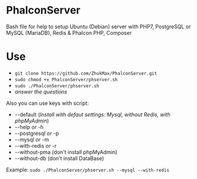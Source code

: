 # PhalconServer
Bash file for help to setup Ubuntu (Debian) server with PHP7, PostgreSQL or MySQL (MariaDB), Redis &amp; Phalcon PHP, Composer 

# Use
* `git clone https://github.com/ZhukMax/PhalconServer.git`
* `sudo chmod +x PhalconServer/phserver.sh`
* `sudo ./PhalconServer/phserver.sh`
* *answer the questions*

Also you can use keys with script:
* --default (*Install with defaut settings: Mysql, without Redis, with phpMyAdmin*)
* --help *or* -h
* --postgresql *or* -p
* --mysql *or* -m
* --with-redis *or* -r
* --without-pma (don't install phpMyAdmin)
* --without-db (don't install DataBase)

Example: `sudo ./PhalconServer/phserver.sh --mysql --with-redis`
